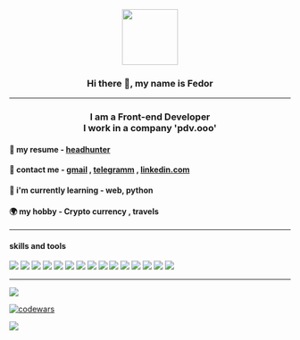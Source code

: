 

<div id="header" align="center">
  <img src="https://media.giphy.com/media/lP8xu5t2DLGG045H8F/giphy.gif" width="100"/>
</div>
<div>
<h3 align="center">Hi there 👋, my name is Fedor</h3>
</div>
<hr>

<h3 align="center">
  I am a Front-end Developer
   <br/>
  I work in a company 'pdv.ooo'
</h3>




<h4 align="left">🏢 my resume - <a href="https://ulyanovsk.hh.ru/resume/9577af45ff0b5f99e10039ed1f556c33637875" target="_blank">headhunter</a></h4>
<h4 align="left">💬 contact me - <a href="mailto:bostbotbeet@gmail.com">gmail</a> , <a href="https://t.me/+79867359659" target="_blank">telegramm</a> , 
  <a href="https://www.linkedin.com/in/fedor-vinetsky/" target="_blank">linkedin.com</a> 
     
</h4>
<h4 align="left">🌱 i'm currently learning - web, python</h4>

<h4 align="left">🌍 my hobby - Crypto currency , travels </h4>
<hr>

<h4 align="left">skills and tools</h4>

<div float="left">
  <img src="https://img.shields.io/badge/html5-%23E34F26.svg?style=for-the-badge&logo=html5&logoColor=white"/>
  <img src="https://img.shields.io/badge/Pug-FFF?style=for-the-badge&logo=pug&logoColor=A86454"/>
  <img src="https://img.shields.io/badge/css3-%231572B6.svg?style=for-the-badge&logo=css3&logoColor=white"/>
  <img src="https://img.shields.io/badge/SASS-hotpink.svg?style=for-the-badge&logo=SASS&logoColor=white"/>
  <img src="https://img.shields.io/badge/less-2B4C80?style=for-the-badge&logo=less&logoColor=white"/>
  <img src="https://img.shields.io/badge/javascript-%23323330.svg?style=for-the-badge&logo=javascript&logoColor=%23F7DF1E"/>
  <img display="inline-block" src="https://img.shields.io/badge/react-%2320232a.svg?style=for-the-badge&logo=react&logoColor=%2361DAFB"/>
  <img src="https://img.shields.io/badge/redux-%23593d88.svg?style=for-the-badge&logo=redux&logoColor=white"/>
  <img src="https://img.shields.io/badge/yarn-%232C8EBB.svg?style=for-the-badge&logo=yarn&logoColor=white"/>
  <img src="https://img.shields.io/badge/NPM-%23000000.svg?style=for-the-badge&logo=npm&logoColor=white"/>
  <img src="https://img.shields.io/badge/Linux-FCC624?style=for-the-badge&logo=linux&logoColor=black"/>
  <img src="https://img.shields.io/badge/GULP-%23CF4647.svg?style=for-the-badge&logo=gulp&logoColor=white"/>
  <img src="https://img.shields.io/badge/git-%23F05033.svg?style=for-the-badge&logo=git&logoColor=white"/>
  <img src="https://img.shields.io/badge/gitlab-%23181717.svg?style=for-the-badge&logo=gitlab&logoColor=white"/>
  <img src="https://img.shields.io/badge/bitbucket-%230047B3.svg?style=for-the-badge&logo=bitbucket&logoColor=white"/>
</div>

<hr>

<div float="left">

![](https://github-profile-summary-cards.vercel.app/api/cards/profile-details?username=Fedor73&theme=solarized_dark)
 
[![codewars](https://www.codewars.com/users/bostbotbeet@gmail.com/badges/micro)](https://www.codewars.com/users/bostbotbeet@gmail.com) 

</div>

![](https://komarev.com/ghpvc/?username=Fedor73)
